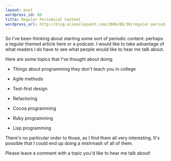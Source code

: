 ```yaml
---
layout: post
wordpress_id: 88
title: Regular Periodical Content
wordpress_url: http://blog.alieniloquent.com/2006/08/30/regular-periodical-content/
---
```

So I've been thinking about starting some sort of periodic content: perhaps a
regular themed article here or a podcast. I would like to take advantage of
what readers I do have to see what people would like to hear me talk about.

Here are some topics that I've thought about doing:

* Things about programming they don't teach you in college

* Agile methods

* Test-first design

* Refactoring

* Cocoa programming

* Ruby programming

* Lisp programming

There's no particular order to those, as I find them all very interesting.
It's possible that I could end up doing a mishmash of all of them.

Please leave a comment with a topic you'd like to hear me talk about!

